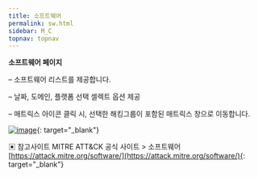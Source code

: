 ```yaml
---
title: 소프트웨어
permalink: sw.html
sidebar: M_C
topnav: topnav
---
```


**소프트웨어 페이지**

– 소프트웨어 리스트를 제공합니다.

– 날짜, 도메인, 플랫폼 선택 셀렉트 옵션 제공

– 매트릭스 아이콘 클릭 시, 선택한 해킹그룹이 포함된 매트릭스 창으로 이동합니다.

[![image](/docs/images/Manual/common/mitre/sw/1.png)](/docs/images/Manual/common/mitre/sw/1.png){: target="_blank"}

▣ 참고사이트
MITRE ATT&CK 공식 사이트 > 소프트웨어 [https://attack.mitre.org/software/](https://attack.mitre.org/software/){: target="_blank"}